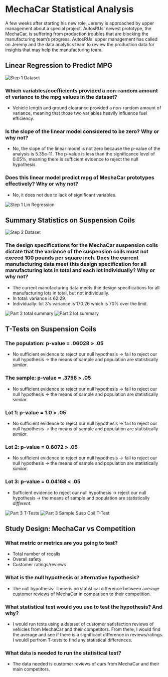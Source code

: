 # MechaCar Statistical Analysis

A few weeks after starting his new role, Jeremy is approached by upper management about a special project. AutosRUs’ newest prototype, the MechaCar, is suffering from production troubles that are blocking the manufacturing team’s progress. AutosRUs’ upper management has called on Jeremy and the data analytics team to review the production data for insights that may help the manufacturing team.

## Linear Regression to Predict MPG
![Step 1 Dataset](https://user-images.githubusercontent.com/111723067/208008164-fef82dd3-4e56-4f4a-a02c-8b802f9217ea.png)

### Which variables/coefficients provided a non-random amount of variance to the mpg values in the dataset?
- Vehicle length and ground clearance provided a non-random amount of variance, meaning that those two variables heavily influence fuel efficiency.

### Is the slope of the linear model considered to be zero? Why or why not?
- No, the slope of the linear model is not zero because the p-value of the analysis is 5.35e-11. The p-value is less than the significance level of 0.05%, meaning there is sufficient evidence to reject the null hypothesis. 

### Does this linear model predict mpg of MechaCar prototypes effectively? Why or why not?
- No, it does not due to lack of significant variables. 

![Step 1 Lin  Regression](https://user-images.githubusercontent.com/111723067/208008189-780632c7-47d6-421f-a291-6d9c30d5b783.png)

## Summary Statistics on Suspension Coils
![Step 2 Dataset](https://user-images.githubusercontent.com/111723067/208008738-e9f041bd-71a7-4469-b26b-0b32a6982d64.png)

### The design specifications for the MechaCar suspension coils dictate that the variance of the suspension coils must not exceed 100 pounds per square inch. Does the current manufacturing data meet this design specification for all manufacturing lots in total and each lot individually? Why or why not?
- The current manufacturing data meets thie design specifications for all manufacturing lots in total, but not individually. 
- In total: variance is 62.29.
- Individually: lot 3's variance is 170.26 which is 70% over the limit.

![Part 2 total summary](https://user-images.githubusercontent.com/111723067/208008777-68099629-85f4-4a00-86de-44fc5bb4c47d.png)
![Part 2 lot summary](https://user-images.githubusercontent.com/111723067/208008785-b2af5bcb-9153-401b-adde-4486ed5a7715.png)

## T-Tests on Suspension Coils
### The population: p-value = .06028 > .05
- No sufficient evidence to reject our null hypothesis -> fail to reject our null hypothesis -> the means of sample and population are statistically *similar*.
### The sample: p-value = .3758 > .05
- No sufficient evidence to reject our null hypothesis -> fail to reject our null hypothesis -> the means of sample and population are statistically *similar*.
### Lot 1: p-value = 1.0 > .05
- No sufficient evidence to reject our null hypothesis -> fail to reject our null hypothesis -> the means of sample and population are statistically *similar*.
### Lot 2: p-value = 0.6072 > .05
- No sufficient evidence to reject our null hypothesis -> fail to reject our null hypothesis -> the means of sample and population are statistically *similar*.
### Lot 3: p-value = 0.04168 < .05
- Sufficient evidence to reject our null hypothesis -> reject our null hypothesis -> the means of sample and population are statistically *different*.

![Part 3 T-Tests](https://user-images.githubusercontent.com/111723067/208009209-77e5afb4-d283-4128-bec8-bcdc7c170e28.png)
![Part 3 Sample Susp  Coil T-Test](https://user-images.githubusercontent.com/111723067/208009217-36794abd-502d-483f-9f70-a077a21d8f2b.png)

## Study Design: MechaCar vs Competition
### What metric or metrics are you going to test?
- Total number of recalls
- Overall safety
- Customer ratings/reviews
### What is the null hypothesis or alternative hypothesis?
- The null hypothesis: There is no statistical difference between average customer reviews of MechaCar in comparison to their competition.
### What statistical test would you use to test the hypothesis? And why?
- I would run tests using a dataset of customer satisfaction reviews of vehicles from MechaCar and their competitors. From there, I would find the average and see if there is a significant difference in reviews/ratings. I wouldl perfrom T-tests to find any statistical differences.
### What data is needed to run the statistical test?
- The data needed is customer reviews of cars from MechaCar and their main competitors.
